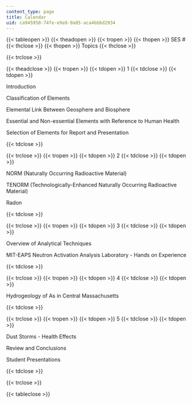 ```yaml
---
content_type: page
title: Calendar
uid: ca945950-74fe-e9a9-9a85-aca4bbbd2934
---
```


{{< tableopen >}}
{{< theadopen >}}
{{< tropen >}}
{{< thopen >}}
SES #
{{< thclose >}}
{{< thopen >}}
Topics
{{< thclose >}}

{{< trclose >}}

{{< theadclose >}}
{{< tropen >}}
{{< tdopen >}}
1
{{< tdclose >}}
{{< tdopen >}}


Introduction

Classification of Elements

Elemental Link Between Geosphere and Biosphere

Essential and Non-essential Elements with Reference to Human Health

Selection of Elements for Report and Presentation


{{< tdclose >}}

{{< trclose >}}
{{< tropen >}}
{{< tdopen >}}
2
{{< tdclose >}}
{{< tdopen >}}


NORM (Naturally Occurring Radioactive Material)

TENORM (Technologically-Enhanced Naturally Occurring Radioactive Material)

Radon


{{< tdclose >}}

{{< trclose >}}
{{< tropen >}}
{{< tdopen >}}
3
{{< tdclose >}}
{{< tdopen >}}


Overview of Analytical Techniques

MIT-EAPS Neutron Activation Analysis Laboratory - Hands on Experience


{{< tdclose >}}

{{< trclose >}}
{{< tropen >}}
{{< tdopen >}}
4
{{< tdclose >}}
{{< tdopen >}}


Hydrogeology of As in Central Massachusetts


{{< tdclose >}}

{{< trclose >}}
{{< tropen >}}
{{< tdopen >}}
5
{{< tdclose >}}
{{< tdopen >}}


Dust Storms - Health Effects

Review and Conclusions

Student Presentations


{{< tdclose >}}

{{< trclose >}}

{{< tableclose >}}